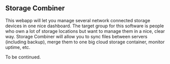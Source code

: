 ## Storage Combiner

This webapp will let you manage several network connected storage devices in one nice dashboard. The target group for this software is people who own a lot of storage locations but want to manage them in a nice, clear way. Storage Combiner will allow you to sync files between servers (including backup), merge them to one big cloud storage container, monitor uptime, etc.

To be continued.
